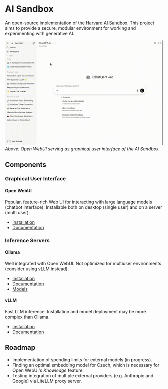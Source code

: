 # AI Sandbox
An open-source implementation of the [Harvard AI Sandbox](https://huit.harvard.edu/ai-sandbox). This project aims to provide a secure, modular environment for working and experimenting with generative AI.

![Opening Screenshot](assets/open_webui.gif)
_Above: Open WebUI serving as graphical user interface of the AI Sandbox._

## Components

### Graphical User Interface
#### Open WebUI
Popular, feature-rich Web UI for interacting with large language models (chatbot interface). Installable both on desktop (single user) and on a server (multi user).
* [Installation](https://docs.openwebui.com/getting-started/quick-start/)
* [Documentation](https://docs.openwebui.com/)

### Inference Servers
#### Ollama
Well integrated with Open WebUI. Not optimized for multiuser environments (consider using vLLM instead).
* [Installation](https://github.com/ollama/ollama/blob/main/README.md)
* [Documentation](https://github.com/ollama/ollama/tree/main/docs#documentation)
* [Models](https://ollama.com/search)

#### vLLM
Fast LLM inference. Installation and model deployment may be more complex than Ollama.
* [Installation](https://docs.vllm.ai/en/stable/getting_started/installation/index.html)
* [Documentation](https://docs.vllm.ai/en/stable/)

## Roadmap
* Implementation of spending limits for external models (in progress).
* Finding an optimal embedding model for Czech, which is necessary for Open WebUI's _Knowledge_ feature.
* Testing integration of multiple external providers (e.g. Anthropic and Google) via LiteLLM proxy server.
